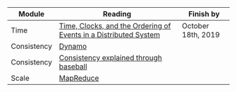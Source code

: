 |Module | Reading | Finish by | 
|----------|----------|-----------|
|Time| [Time, Clocks, and the Ordering of Events in a Distributed System](http://amturing.acm.org/p558-lamport.pdf)| October 18th, 2019|
|Consistency | [Dynamo](http://s3.amazonaws.com/AllThingsDistributed/sosp/amazon-dynamo-sosp2007.pdf) | | 
|Consistency | [Consistency explained through baseball](http://research.microsoft.com/pubs/206913/ConsistencyAndBaseballCACMAccepted.pdf) | | 
|Scale|[MapReduce](https://www.usenix.org/legacy/event/osdi04/tech/full_papers/dean/dean.pdf) | |
